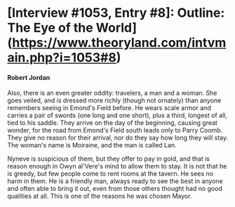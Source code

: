 # [Interview #1053, Entry #8]: Outline: The Eye of the World](https://www.theoryland.com/intvmain.php?i=1053#8)

#### Robert Jordan

Also, there is an even greater oddity: travelers, a man and a woman. She goes veiled, and is dressed more richly (though not ornately) than anyone remembers seeing in Emond's Field before. He wears scale armor and carries a pair of swords (one long and one short), plus a third, longest of all, tied to his saddle. They arrive on the day of the beginning, causing great wonder, for the road from Emond's Field south leads only to Parry Coomb. They give no reason for their arrival, nor do they say how long they will stay. The woman's name is Moiraine, and the man is called Lan.

Nyneve is suspicious of them, but they offer to pay in gold, and that is reason enough in Owyn al'Vere's mind to allow them to stay. It is not that he is greedy, but few people come to rent rooms at the tavern. He sees no harm in them. He is a friendly man, always ready to see the best in anyone and often able to bring it out, even from those others thought had no good qualities at all. This is one of the reasons he was chosen Mayor.

